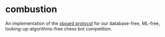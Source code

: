 combustion
==========

An implementation of the 
[xboard protocol](https://www.gnu.org/software/xboard/engine-intf.html) 
for our database-free, ML-free, looking-up-algorithms-free chess bot competition.
